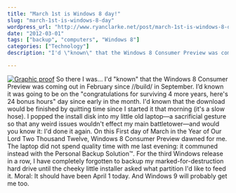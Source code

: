 ```yaml
---
title: "March 1st is Windows 8 day!"
slug: "march-1st-is-windows-8-day"
wordpress_url: "http://www.ryanclarke.net/post/march-1st-is-windows-8-day/"
date: "2012-03-01"
tags: ["backup", "computers", "Windows 8"]
categories: ["Technology"]
description: "I'd \"known\" that the Windows 8 Consumer Preview was coming out in February since //build/ in September. I'd known it was going to be on the \"congratulations for surviving 4 more years, here\"s 24 bonus hours\" day since early in the month. I\"d known that the download would be finished by quitting time since I started it that morning (it\"s a slow hose)."

---
```


[![Graphic proof](http://www.ryanclarke.net/wp-content/uploads/Win8CPStartScreen.png "Windows 8 Consumer Preview start screen")](http://www.ryanclarke.net/post/march-1st-is-windows-8-day/win8cpstartscreen/) So there I was… I'd "known" that the Windows 8 Consumer Preview was coming out in February since //build/ in September. I’d known it was going to be on the "congratulations for surviving 4 more years, here's 24 bonus hours" day since early in the month. I'd known that the download would be finished by quitting time since I started it that morning (it's a slow hose). I popped the install disk into my little old laptop—a sacrificial gesture so that any weird issues wouldn't effect my main battletower—and would you know it: I'd done it again. On this First day of March in the Year of Our Lord Two Thousand Twelve, Windows 8 Consumer Preview dawned for me. The laptop did not spend quality time with me last evening: it communed instead with the Personal Backup Solution™. For the third Windows release in a row, I have completely forgotten to backup my marked-for-destruction hard drive until the cheeky little installer asked what partition I'd like to feed it. Moral: It should have been April 1 today. And Windows 9 will probably get me too.
